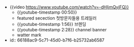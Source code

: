 - {{video https://www.youtube.com/watch?v=-dHIjmQyjFQ}}
	- {{youtube-timestamp 00:50}}
	- featured secection 첫방문자들용 트레일러
	- {{youtube-timestamp 1:56}} 브렌딩
	- {{youtube-timestamp 2:28}} channel banner
	- watter mark
- id:: 66188ac9-5c71-45d0-b7f6-b25732ab6587